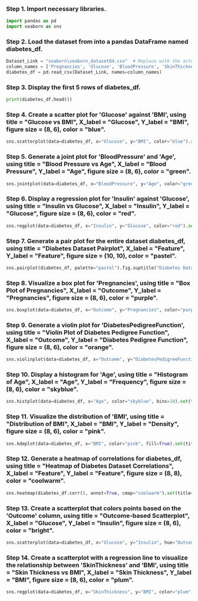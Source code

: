 
### Step 1. Import necessary libraries.
```python
import pandas as pd
import seaborn as sns

```

### Step 2. Load the dataset from into a pandas DataFrame named diabetes_df.
```python
Dataset_Link = "seaborn\seaborn_dataset04.csv"  # Replace with the actual URL of the dataset
column_names = ['Pregnancies', 'Glucose', 'BloodPressure', 'SkinThickness', 'Insulin', 'BMI', 'DiabetesPedigreeFunction', 'Age', 'Outcome']
diabetes_df = pd.read_csv(Dataset_Link, names=column_names)
```

### Step 3. Display the first 5 rows of diabetes_df.
```python
print(diabetes_df.head())

```

### Step 4. Create a scatter plot for 'Glucose' against 'BMI', using title = "Glucose vs BMI", X_label = "Glucose", Y_label = "BMI", figure size = (8, 6), color = "blue".
```python
sns.scatterplot(data=diabetes_df, x="Glucose", y="BMI", color="blue").set(title="Glucose vs BMI", xlabel="Glucose", ylabel="BMI")

```

### Step 5. Generate a joint plot for 'BloodPressure' and 'Age', using title = "Blood Pressure vs Age", X_label = "Blood Pressure", Y_label = "Age", figure size = (8, 6), color = "green".
```python
sns.jointplot(data=diabetes_df, x="BloodPressure", y="Age", color="green", height=6).set_axis_labels("Blood Pressure", "Age").fig.suptitle("Blood Pressure vs Age")

```

### Step 6. Display a regression plot for 'Insulin' against 'Glucose', using title = "Insulin vs Glucose", X_label = "Insulin", Y_label = "Glucose", figure size = (8, 6), color = "red".
```python
sns.regplot(data=diabetes_df, x="Insulin", y="Glucose", color="red").set(title="Insulin vs Glucose", xlabel="Insulin", ylabel="Glucose")

```

### Step 7. Generate a pair plot for the entire dataset diabetes_df, using title = "Diabetes Dataset Pairplot", X_label = "Feature", Y_label = "Feature", figure size = (10, 10), color = "pastel".
```python
sns.pairplot(diabetes_df, palette="pastel").fig.suptitle("Diabetes Dataset Pairplot")

```

### Step 8. Visualize a box plot for 'Pregnancies', using title = "Box Plot of Pregnancies", X_label = "Outcome", Y_label = "Pregnancies", figure size = (8, 6), color = "purple".
```python
sns.boxplot(data=diabetes_df, x="Outcome", y="Pregnancies", color="purple").set(title="Box Plot of Pregnancies", xlabel="Outcome", ylabel="Pregnancies")

```

### Step 9. Generate a violin plot for 'DiabetesPedigreeFunction', using title = "Violin Plot of Diabetes Pedigree Function", X_label = "Outcome", Y_label = "Diabetes Pedigree Function", figure size = (8, 6), color = "orange".
```python
sns.violinplot(data=diabetes_df, x="Outcome", y="DiabetesPedigreeFunction", color="orange").set(title="Violin Plot of Diabetes Pedigree Function", xlabel="Outcome", ylabel="Diabetes Pedigree Function")

```

### Step 10. Display a histogram for 'Age', using title = "Histogram of Age", X_label = "Age", Y_label = "Frequency", figure size = (8, 6), color = "skyblue".
```python
sns.histplot(data=diabetes_df, x="Age", color="skyblue", bins=10).set(title="Histogram of Age", xlabel="Age", ylabel="Frequency")

```

### Step 11. Visualize the distribution of 'BMI', using title = "Distribution of BMI", X_label = "BMI", Y_label = "Density", figure size = (8, 6), color = "pink".
```python
sns.kdeplot(data=diabetes_df, x="BMI", color="pink", fill=True).set(title="Distribution of BMI", xlabel="BMI", ylabel="Density")

```

### Step 12. Generate a heatmap of correlations for diabetes_df, using title = "Heatmap of Diabetes Dataset Correlations", X_label = "Feature", Y_label = "Feature", figure size = (8, 8), color = "coolwarm".
```python
sns.heatmap(diabetes_df.corr(), annot=True, cmap="coolwarm").set(title="Heatmap of Diabetes Dataset Correlations")

```

### Step 13. Create a scatterplot that colors points based on the 'Outcome' column, using title = "Outcome-based Scatterplot", X_label = "Glucose", Y_label = "Insulin", figure size = (8, 6), color = "bright".
```python
sns.scatterplot(data=diabetes_df, x="Glucose", y="Insulin", hue="Outcome", palette="bright").set(title="Outcome-based Scatterplot", xlabel="Glucose", ylabel="Insulin")

```

### Step 14. Create a scatterplot with a regression line to visualize the relationship between 'SkinThickness' and 'BMI', using title = "Skin Thickness vs BMI", X_label = "Skin Thickness", Y_label = "BMI", figure size = (8, 6), color = "plum".
```python
sns.regplot(data=diabetes_df, x="SkinThickness", y="BMI", color="plum").set(title="Skin Thickness vs BMI", xlabel="Skin Thickness", ylabel="BMI")

```